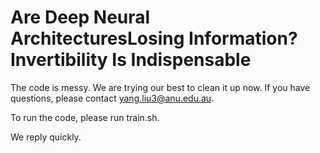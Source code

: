 # Are Deep Neural ArchitecturesLosing Information?Invertibility Is Indispensable

The code is messy. We are trying our best to clean it up now. If you have questions, please contact yang.liu3@anu.edu.au. 

To run the code, please run train.sh. 

We reply quickly. 
